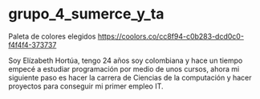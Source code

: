 # grupo_4_sumerce_y_ta

Paleta de colores elegidos https://coolors.co/cc8f94-c0b283-dcd0c0-f4f4f4-373737

Soy Elízabeth Hortúa, tengo 24 años soy colombiana y hace un tiempo empecé a estudiar programación por medio de unos cursos, ahora mi siguiente paso es hacer la carrera de Ciencias de la computación y hacer proyectos para conseguir mi primer empleo IT.
